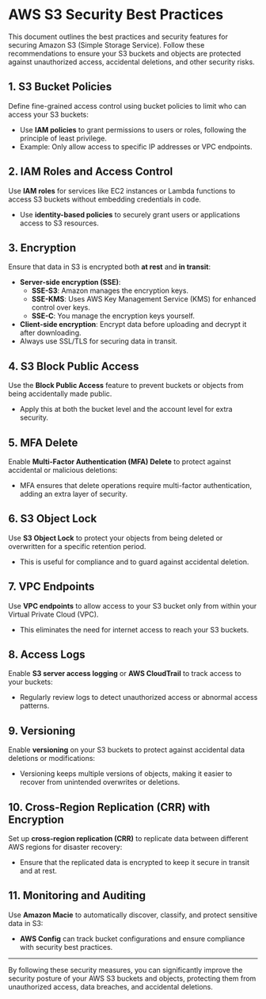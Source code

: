 # AWS S3 Security Best Practices

This document outlines the best practices and security features for securing Amazon S3 (Simple Storage Service). Follow these recommendations to ensure your S3 buckets and objects are protected against unauthorized access, accidental deletions, and other security risks.

## 1. S3 Bucket Policies

Define fine-grained access control using bucket policies to limit who can access your S3 buckets:
- Use **IAM policies** to grant permissions to users or roles, following the principle of least privilege.
- Example: Only allow access to specific IP addresses or VPC endpoints.

## 2. IAM Roles and Access Control

Use **IAM roles** for services like EC2 instances or Lambda functions to access S3 buckets without embedding credentials in code.
- Use **identity-based policies** to securely grant users or applications access to S3 resources.

## 3. Encryption

Ensure that data in S3 is encrypted both **at rest** and **in transit**:
- **Server-side encryption (SSE)**:
  - **SSE-S3**: Amazon manages the encryption keys.
  - **SSE-KMS**: Uses AWS Key Management Service (KMS) for enhanced control over keys.
  - **SSE-C**: You manage the encryption keys yourself.
- **Client-side encryption**: Encrypt data before uploading and decrypt it after downloading.
- Always use SSL/TLS for securing data in transit.

## 4. S3 Block Public Access

Use the **Block Public Access** feature to prevent buckets or objects from being accidentally made public.
- Apply this at both the bucket level and the account level for extra security.

## 5. MFA Delete

Enable **Multi-Factor Authentication (MFA) Delete** to protect against accidental or malicious deletions:
- MFA ensures that delete operations require multi-factor authentication, adding an extra layer of security.

## 6. S3 Object Lock

Use **S3 Object Lock** to protect your objects from being deleted or overwritten for a specific retention period.
- This is useful for compliance and to guard against accidental deletion.

## 7. VPC Endpoints

Use **VPC endpoints** to allow access to your S3 bucket only from within your Virtual Private Cloud (VPC).
- This eliminates the need for internet access to reach your S3 buckets.

## 8. Access Logs

Enable **S3 server access logging** or **AWS CloudTrail** to track access to your buckets:
- Regularly review logs to detect unauthorized access or abnormal access patterns.

## 9. Versioning

Enable **versioning** on your S3 buckets to protect against accidental data deletions or modifications:
- Versioning keeps multiple versions of objects, making it easier to recover from unintended overwrites or deletions.

## 10. Cross-Region Replication (CRR) with Encryption

Set up **cross-region replication (CRR)** to replicate data between different AWS regions for disaster recovery:
- Ensure that the replicated data is encrypted to keep it secure in transit and at rest.

## 11. Monitoring and Auditing

Use **Amazon Macie** to automatically discover, classify, and protect sensitive data in S3:
- **AWS Config** can track bucket configurations and ensure compliance with security best practices.

---

By following these security measures, you can significantly improve the security posture of your AWS S3 buckets and objects, protecting them from unauthorized access, data breaches, and accidental deletions.
